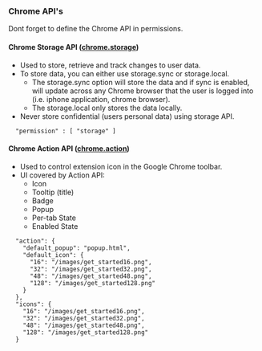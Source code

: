 ### Chrome API's
Dont forget to define the Chrome API in permissions. 

#### Chrome Storage API ([chrome.storage](https://developer.chrome.com/docs/extensions/reference/storage/))
- Used to store, retrieve and track changes to user data.  
- To store data, you can either use storage.sync or storage.local. 
  - The storage.sync option will store the data and if sync is enabled, will update across any Chrome browser that the user is logged into (i.e. iphone application, chrome browser). 
  - The storage.local only stores the data locally.  
- Never store confidential (users personal data) using storage API. 

```json:
  "permission" : [ "storage" ]
```

#### Chrome Action API ([chrome.action](https://developer.chrome.com/docs/extensions/reference/action/))
- Used to control extension icon in the Google Chrome toolbar.  
- UI covered by Action API:  
  - Icon 
  - Tooltip (title)  
  - Badge  
  - Popup  
  - Per-tab State  
  - Enabled State  

```json:
  "action": {
    "default_popup": "popup.html",
    "default_icon": {
      "16": "/images/get_started16.png",
      "32": "/images/get_started32.png",
      "48": "/images/get_started48.png",
      "128": "/images/get_started128.png"
    }
  },
  "icons": {
    "16": "/images/get_started16.png",
    "32": "/images/get_started32.png",
    "48": "/images/get_started48.png",
    "128": "/images/get_started128.png"
  }
```
